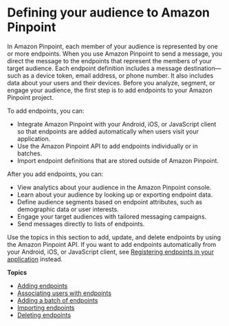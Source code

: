 # Defining your audience to Amazon Pinpoint<a name="audience-define"></a>

In Amazon Pinpoint, each member of your audience is represented by one or more endpoints\. When you use Amazon Pinpoint to send a message, you direct the message to the endpoints that represent the members of your target audience\. Each endpoint definition includes a message destination—such as a device token, email address, or phone number\. It also includes data about your users and their devices\. Before you analyze, segment, or engage your audience, the first step is to add endpoints to your Amazon Pinpoint project\. 

To add endpoints, you can:
+ Integrate Amazon Pinpoint with your Android, iOS, or JavaScript client so that endpoints are added automatically when users visit your application\.
+ Use the Amazon Pinpoint API to add endpoints individually or in batches\.
+ Import endpoint definitions that are stored outside of Amazon Pinpoint\.

After you add endpoints, you can:
+ View analytics about your audience in the Amazon Pinpoint console\.
+ Learn about your audience by looking up or exporting endpoint data\.
+ Define audience segments based on endpoint attributes, such as demographic data or user interests\.
+ Engage your target audiences with tailored messaging campaigns\.
+ Send messages directly to lists of endpoints\.

Use the topics in this section to add, update, and delete endpoints by using the Amazon Pinpoint API\. If you want to add endpoints automatically from your Android, iOS, or JavaScript client, see [Registering endpoints in your application](integrate-endpoints.md) instead\.

**Topics**
+ [Adding endpoints](audience-define-endpoints.md)
+ [Associating users with endpoints](audience-define-user.md)
+ [Adding a batch of endpoints](audience-define-endpoints-batch.md)
+ [Importing endpoints](audience-define-import.md)
+ [Deleting endpoints](audience-define-remove.md)